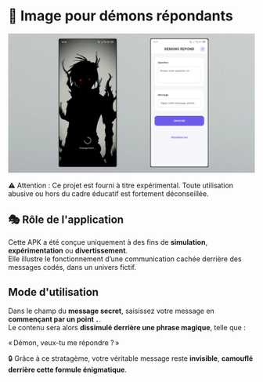 # 🧿 Image pour démons répondants

![Chargement](./README/images/1.png)

⚠️ Attention : Ce projet est fourni à titre expérimental. Toute utilisation abusive ou hors du cadre éducatif est fortement déconseillée.

## 🎭 Rôle de l'application

Cette APK a été conçue uniquement à des fins de **simulation**, **expérimentation** ou **divertissement**.  
Elle illustre le fonctionnement d’une communication cachée derrière des messages codés, dans un univers fictif.

## Mode d'utilisation

Dans le champ du **message secret**, saisissez votre message en **commençant par un point `.`**.  
Le contenu sera alors **dissimulé derrière une phrase magique**, telle que : 

« Démon, veux-tu me répondre ? »


🔒 Grâce à ce stratagème, votre véritable message reste **invisible**, **camouflé derrière cette formule énigmatique**.
